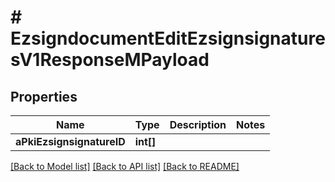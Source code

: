 # # EzsigndocumentEditEzsignsignaturesV1ResponseMPayload

## Properties

Name | Type | Description | Notes
------------ | ------------- | ------------- | -------------
**aPkiEzsignsignatureID** | **int[]** |  |

[[Back to Model list]](../../README.md#models) [[Back to API list]](../../README.md#endpoints) [[Back to README]](../../README.md)
